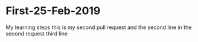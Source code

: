 # First-25-Feb-2019
My learning steps
this is my second pull request
and the second line in the second request
third line
